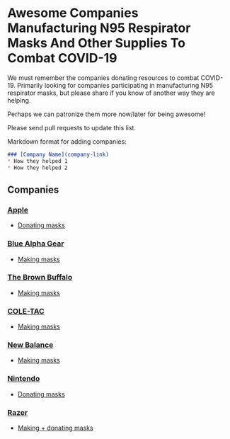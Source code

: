 # Awesome Companies Manufacturing N95 Respirator Masks And Other Supplies To Combat COVID-19

We must remember the companies donating resources to combat COVID-19. Primarily looking for
companies participating in manufacturing N95 respirator masks, but please share if you know of another way they are helping.

Perhaps we can patronize them more now/later for being awesome!

Please send pull requests to update this list.

Markdown format for adding companies:

```markdown
### [Company Name](company-link)
* How they helped 1
* How they helped 2
```

## Companies

### [Apple](https://apple.com)
* [Donating masks](https://twitter.com/tim_cook/status/1241458458794188800?ref_src=twsrc%5Etfw%7Ctwcamp%5Etweetembed%7Ctwterm%5E1241458458794188800&ref_url=https%3A%2F%2Fwww.breitbart.com%2Fpolitics%2F2020%2F03%2F24%2Fmypillow-making-face-masks-for-hospitals-during-coronavirus-pandemic%2F)

### [Blue Alpha Gear](https://www.bluealphagear.com/)
* [Making masks](https://www.gofundme.com/f/operation-face-mask?utm_source=customer&utm_medium=copy_link-tip&utm_campaign=p_cp+share-sheet)

### [The Brown Buffalo](https://www.thebrownbuffalo.com/)
* [Making masks](https://www.gofundme.com/f/operation-face-mask?utm_source=customer&utm_medium=copy_link-tip&utm_campaign=p_cp+share-sheet)

### [COLE-TAC](https://www.cole-tac.com/)
* [Making masks](https://www.gofundme.com/f/operation-face-mask?utm_source=customer&utm_medium=copy_link-tip&utm_campaign=p_cp+share-sheet)

### [New Balance](https://www.newbalance.com)
* [Making masks](https://twitter.com/newbalance/status/1243698939355893761)

### [Nintendo](https://www.nintendo.com/)
* [Donating masks](https://www.siliconera.com/nintendo-of-america-gives-a-washington-fire-department-95000-n95-masks/)

### [Razer](https://www.razer.com/)
* [Making + donating masks](https://www.digitaltrends.com/gaming/razer-to-produce-donate-1-million-surgical-masks/)
